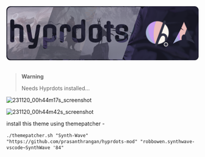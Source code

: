 <div align = center><img src="https://raw.githubusercontent.com/prasanthrangan/hyprdots/main/Source/assets/hyprdots_banner.png"><br><br></div>

> **Warning**
>
> Needs Hyprdots installed...

![231120_00h44m17s_screenshot](https://github.com/prasanthrangan/hyprdots-mod/assets/106020512/374fbe5c-90e6-404e-b9b2-4e389e124cf7)

![231120_00h44m42s_screenshot](https://github.com/prasanthrangan/hyprdots-mod/assets/106020512/c49638d2-4fce-4820-8af3-70e553105bc5)

install this theme using themepatcher -
```
./themepatcher.sh "Synth-Wave" "https://github.com/prasanthrangan/hyprdots-mod" "robbowen.synthwave-vscode~SynthWave '84"
```
